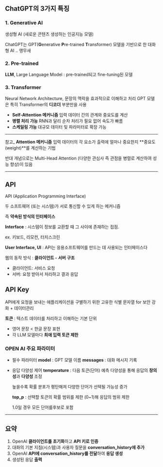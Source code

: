 ## ChatGPT의 3가지 특징
### 1. Generative AI
생성형 AI (새로운 콘텐츠 생성하는 인공지능 모델) 

ChatGPT는 GPT(**G**enerative **P**re-trained **T**ransformer) 모델을 기반으로 한 대화형 AI .. 앵무새

### 2. Pre-trained
**LLM**, Large Language Model : pre-trained되고 fine-tuning된 모델

### 3. Transformer 
Neural Network Architecture, 문장의 맥락을 효과적으로 이해하고 처리
GPT 모델은 특히 Transformer의 **디코더** 부분만을 사용

- **Self-Attention 메커니즘**
입력 데이터 간의 관계와 중요도를 계산
- **병렬 처리 가능**
RNN과 달리 순차 처리가 필요 없어 속도가 빠름
- **스케일링 가능**
대규모 데이터 및 파라미터로 확장 가능


---


참고_ **Attention 메커니즘**
입력 데이터의 각 요소가 출력에 얼마나 중요한지 **중요도(weight)**를 계산하는 기법

반대 개념으로는 Multi-Head Attention (다양한 관심사 즉 관점을 병렬로 계산하여 성능 향상)이 있음



---



## API
API (Application Programming Interface) 

두 소프트웨어 (또는 시스템)가 서로 통신할 수 있게 하는 메커니즘

즉 **약속된 방식의 인터페이스**


**Interface** : 시스템이 정보를 교환할 때 그 사이에 존재하는 접점. 

ex. 키보드, 리모컨, 터치스크린

**User Interface, UI** : API는 응용소프트웨어를 만드는 데 사용되는 인터페이스다


웹의 동작 방식 : **클라이언트 - 서버 구조** 
- 클라이언트: 서비스 요청
- 서버: 요청 받아서 처리하고 결과 응답



## API Key
API에게 요청을 보내는 애플리케이션을 구별하기 위한 고유한 식별 문자열
for 보안 강화 + 데이터관리


**토큰** : 텍스트 데이터를 처리하고 이해하는 기본 단위
- 영어 문장 < 한글 문장 표현
- 각 LLM 모델마다 **최애 입력 토큰 제한**


### OPEN AI 주요 파라미터
- 필수 파라미터
    **model** : GPT 모델 이름
    **messages** : 대화 메시지 기록
- 응답 다양성 제어
    **temperature** : 다음 토큰(단어) 예측 다양성을 통해 응답의 **창의성**과 **다양성** 조정

    높을수록 확률 분포가 평탄해져 다양한 단어가 선택될 가능성 증가

    **top_p** : 선택할 토큰의 확률 범위를 제한 (0~1)해 응답의 범위 제한

    1.0일 경우 모든 단어를후보로 포함


---


## 요약
1. OpenAI **클라이언트를 초기화**하고 **API 키로 인증**
2. 대화의 기본 지침(시스템)과 사용자 질문을 **conversation_history에 추가**
3. OpenAI **API에 conversation_history를 전달**하여 **응답 생성**
4. 생성된 응답 **출력**